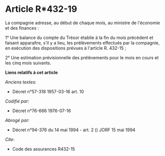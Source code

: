 # Article R*432-19

La compagnie adresse, au début de chaque mois, au ministre de l'économie et des finances :

1° Une balance du compte du Trésor établie à la fin du mois précédent et faisant apparaître, s'il y a lieu, les prélèvements
effectués par la compagnie, en exécution des dispositions prévues à l'article R. 432-15 ;

2° Une estimation prévisionnelle des prélèvements pour le mois en cours et les cinq mois suivants.

**Liens relatifs à cet article**

_Anciens textes_:

  - Décret n°57-318 1957-03-16 art. 10

_Codifié par_:

  - Décret n°76-666 1976-07-16

_Abrogé par_:

  - Décret n°94-376 du 14 mai 1994 - art. 2 () JORF 15 mai 1994

_Cite_:

  - Code des assurances R432-15
